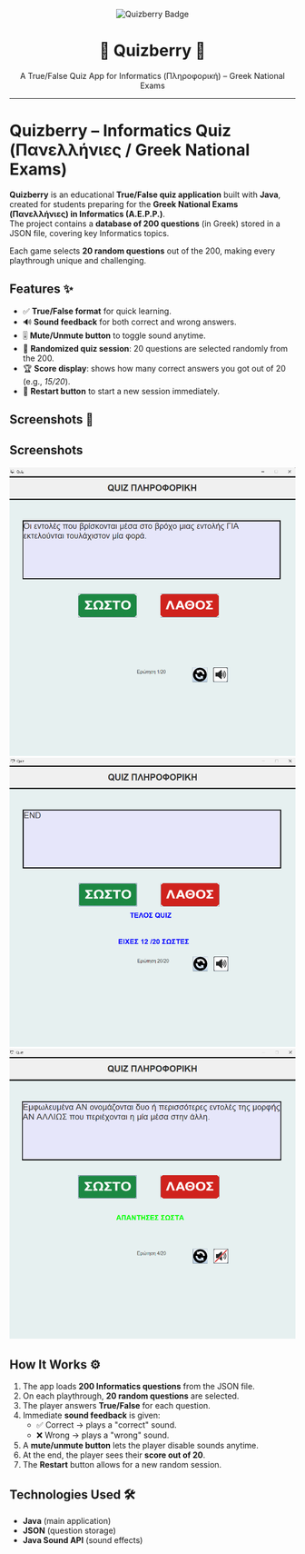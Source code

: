 <p align="center">
  <img src="https://img.shields.io/badge/Project-Quizberry-blueviolet?style=for-the-badge&logo=java&logoColor=white" alt="Quizberry Badge"/>
</p>

<h1 align="center">🍓 Quizberry 🍓</h1>
<p align="center">A True/False Quiz App for Informatics (Πληροφορική) – Greek National Exams</p>

---

# Quizberry – Informatics Quiz (Πανελλήνιες / Greek National Exams)

**Quizberry** is an educational **True/False quiz application** built with **Java**, created for students preparing for the **Greek National Exams (Πανελλήνιες) in Informatics (A.E.P.P.)**.  
The project contains a **database of 200 questions** (in Greek) stored in a JSON file, covering key Informatics topics.  

Each game selects **20 random questions** out of the 200, making every playthrough unique and challenging.  

## Features ✨
- ✅ **True/False format** for quick learning.  
- 🔊 **Sound feedback** for both correct and wrong answers.  
- 🎚 **Mute/Unmute button** to toggle sound anytime.  
- 🎲 **Randomized quiz session**: 20 questions are selected randomly from the 200.  
- 🏆 **Score display**: shows how many correct answers you got out of 20 (e.g., *15/20*).  
- 🔄 **Restart button** to start a new session immediately.  

## Screenshots 📸
## Screenshots

![Screenshot 1](resources/images/screenshot1.png)
![Screenshot 2](resources/images/screenshot2.png)
![Screenshot 3](resources/images/screenshot3.png)


## How It Works ⚙️
1. The app loads **200 Informatics questions** from the JSON file.  
2. On each playthrough, **20 random questions** are selected.  
3. The player answers **True/False** for each question.  
4. Immediate **sound feedback** is given:  
   - ✅ Correct → plays a "correct" sound.  
   - ❌ Wrong → plays a "wrong" sound.  
5. A **mute/unmute button** lets the player disable sounds anytime.  
6. At the end, the player sees their **score out of 20**.  
7. The **Restart** button allows for a new random session.  

## Technologies Used 🛠
- **Java** (main application)  
- **JSON** (question storage)  
- **Java Sound API** (sound effects)  


